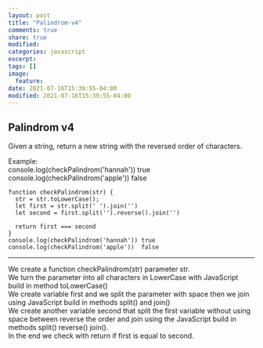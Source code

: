 ```yaml
---
layout: post
title: "Palindrom-v4"
comments: true
share: true
modified:
categories: javascript
excerpt:
tags: []
image:
  feature:
date: 2021-07-16T15:39:55-04:00
modified: 2021-07-16T15:39:55-04:00
---
```


## Palindrom v4


Given a string, return a new string with the reversed order of characters.

Example:<br>
console.log(checkPalindrom('hannah')) true <br>
console.log(checkPalindrom('apple'))  false <br>



~~~
function checkPalindrom(str) {
  str = str.toLowerCase();
  let first = str.split(' ').join('')
  let second = first.split('').reverse().join('')

  return first === second
}
console.log(checkPalindrom('hannah')) true 
console.log(checkPalindrom('apple'))  false 

~~~
___

We create a function checkPalindrom(str) parameter str. <br>
We turn the parameter into all characters in LowerCase with JavaScript build in method toLowerCase()<br>
We create variable first and we split the parameter with space then we join using JavaScript build in methods split() and join() <br>
We create another variable second that split the first variable without using space between reverse the order and join using the JavaScript build in methods split() reverse() join().
<br>
In the end we check with return if first is equal to second.


